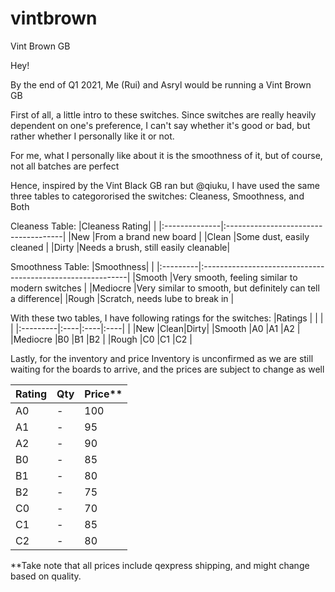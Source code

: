 # vintbrown
Vint Brown GB

Hey!

By the end of Q1 2021, Me (Rui) and Asryl would be running a Vint Brown GB

First of all, a little intro to these switches. Since switches are really heavily dependent on one's preference, I can't say whether it's good or bad, but rather whether I personally like it or not.

For me, what I personally like about it is the smoothness of it, but of course, not all batches are perfect

Hence, inspired by the Vint Black GB ran but @qiuku, I have used the same three tables to categororised the switches: Cleaness, Smoothness, and Both

Cleaness Table:
|Cleaness Rating|                                     |
|:--------------|:-------------------------------------|
|New            |From a brand new board               |
|Clean          |Some dust, easily cleaned            |
|Dirty          |Needs a brush, still easily cleanable|

Smoothness Table:
|Smoothness|                                                            |
|:---------|:-----------------------------------------------------------|
|Smooth    |Very smooth, feeling similar to modern switches             |
|Mediocre  |Very similar to smooth, but definitely can tell a difference|
|Rough     |Scratch, needs lube to break in                             |

With these two tables, I have following ratings for the switches:
|Ratings   |     |     |     |
|:---------|:----|:----|:----|
|          |New  |Clean|Dirty|
|Smooth    |A0   |A1   |A2   |
|Mediocre  |B0   |B1   |B2   |
|Rough     |C0   |C1   |C2   |


Lastly, for the inventory and price
Inventory is unconfirmed as we are still waiting for the boards to arrive, and the prices are subject to change as well

|Rating|Qty    |Price** |
|:-----|:------|:-------|
|A0    |-      |100     |
|A1    |-      |95      |
|A2    |-      |90      |
|B0    |-      |85      |
|B1    |-      |80      |
|B2    |-      |75      |
|C0    |-      |70      |
|C1    |-      |85      |
|C2    |-      |80      |

**Take note that all prices include qexpress shipping, and might change based on quality.
